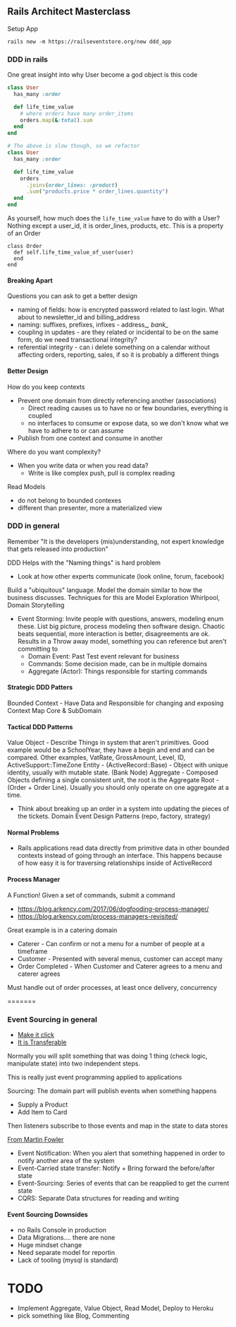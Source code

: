 ## Rails Architect Masterclass

Setup App

```
rails new -m https://railseventstore.org/new ddd_app
```

### DDD in rails

One great insight into why User become a god object is this code

```rb
class User
  has_many :order

  def life_time_value
    # where orders have many order_items
    orders.map(&:total).sum
  end
end

# The above is slow though, so we refactor
class User
  has_many :order

  def life_time_value
    orders
      .joins(order_lines: :product)
      .sum("products.price * order_lines.quantity")
  end
end
```

As yourself, how much does the `life_time_value` have to do with a User?  Nothing except a user_id, it is order_lines, products, etc.  This is a property of an Order

```
class Order
  def self.life_time_value_of_user(user)
  end
end
```

#### Breaking Apart

Questions you can ask to get a better design
 - naming of fields: how is encrypted password related to last login.  What about to newsletter_id and billing_address
 - naming: suffixes, prefixes, infixes - address_*, bank_*
 - coupling in updates - are they related or incidental to be on the same form, do we need transactional integrity?
 - referential integrity - can i delete something on a calendar without affecting orders, reporting, sales, if so it is probably a different things

#### Better Design

How do you keep contexts
 - Prevent one domain from directly referencing another (associations)
   - Direct reading causes us to have no or few boundaries, everything is coupled
   - no interfaces to consume or expose data, so we don't know what we have to adhere to or can assume
 - Publish from one context and consume in another

Where do you want complexity?
 - When you write data or when you read data?
   - Write is like complex push, pull is complex reading

Read Models
 - do not belong to bounded contexes
 - different than presenter, more a materialized view


### DDD in general

Remember "It is the developers (mis)understanding, not expert knowledge that gets released into production"

DDD Helps with the "Naming things" is hard problem
 - Look at how other experts communicate (look online, forum, facebook)

Build a "ubiquitous" language.  Model the domain similar to how the business discusses.  Techniques for this are Model Exploration Whirlpool, Domain Storytelling
 - Event Storming: Invite people with questions, answers, modeling enum these.  List big picture, process modeling then software design.  Chaotic beats sequential, more interaction is better, disagreements are ok.  Results in a Throw away model, something you can reference but aren't committing to
   - Domain Event: Past Test event relevant for business
   - Commands: Some decision made, can be in multiple domains
   - Aggregate (Actor): Things responsible for starting commands

#### Strategic DDD Patters

Bounded Context - Have Data and Responsible for changing and exposing
Context Map
Core & SubDomain

#### Tactical DDD Patterns

Value Object - Describe Things in system that aren't primitives.  Good example would be a SchoolYear, they have a begin and end and can be compared.  Other examples, VatRate, GrossAmount, Level, ID, ActiveSupport::TimeZone
Entity - (ActiveRecord::Base) - Object with unique identity, usually with mutable state.  (Bank Node)
Aggregate - Composed Objects defining a single consistent unit, the root is the Aggregate Root - (Order + Order Line).  Usually you should only operate on one aggregate at a time.
  - Think about breaking up an order in a system into updating the pieces of the tickets.
Domain Event
Design Patterns (repo, factory, strategy)

#### Normal Problems
 - Rails applications read data directly from primitive data in other bounded contexts instead of going through an interface.  This happens because of how easy it is for traversing relationships inside of ActiveRecord

#### Process Manager

A Function!  Given a set of commands, submit a command

 - https://blog.arkency.com/2017/06/dogfooding-process-manager/
 - https://blog.arkency.com/process-managers-revisited/


Great example is in a catering domain
 - Caterer - Can confirm or not a menu for a number of people at a timeframe
 - Customer - Presented with several menus, customer can accept many
 - Order Completed - When Customer and Caterer agrees to a menu and caterer agrees

Must handle out of order processes, at least once delivery, concurrency


=======
### Event Sourcing in general
 - [Make it click](https://blog.arkency.com/one-simple-trick-to-make-event-sourcing-click/)
 - [It is Transferable](https://blog.arkency.com/event-sourcing-is-a-transferable-skill/)

Normally you will split something that was doing 1 thing (check logic, manipulate state) into two independent steps.

This is really just event programming applied to applications

Sourcing: The domain part will publish events when something happens
 - Supply a Product
 - Add Item to Card

Then listeners subscribe to those events and map in the state to data stores

[From Martin Fowler](https://martinfowler.com/articles/201701-event-driven.html)
 - Event Notification: When you alert that something happened in order to notify another area of the system
 - Event-Carried state transfer: Notify + Bring forward the before/after state
 - Event-Sourcing: Series of events that can be reapplied to get the current state
 - CQRS: Separate Data structures for reading and writing

#### Event Sourcing Downsides
 - no Rails Console in production
 - Data Migrations.... there are none
 - Huge mindset change
 - Need separate model for reportin
 - Lack of tooling (mysql is standard)

# TODO
 - Implement Aggregate, Value Object, Read Model, Deploy to Heroku
 - pick something like Blog, Commenting
